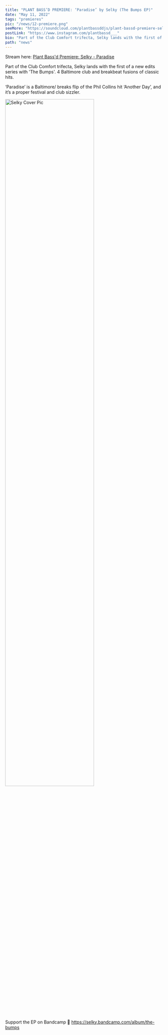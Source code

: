 ```yaml
---
title: "PLANT BASS’D PREMIERE: ‘Paradise’ by Selky (The Bumps EP)"
date: "May 11, 2022"
tags: "premieres"
pic: "/news/12-premiere.png"
seeMore: "https://soundcloud.com/plantbassddjs/plant-bassd-premiere-selky-paradise-the-bumps-ep"
postLink: "https://www.instagram.com/plantbassd___"
bio: "Part of the Club Comfort trifecta, Selky lands with the first of a new edits series with 'The Bumps'. 4 Baltimore club and breakbeat fusions of classic hits..."
path: "news"
---
```


Stream here: <a href="https://soundcloud.com/plantbassddjs/plant-bassd-premiere-selky-paradise-the-bumps-ep" rel="noopener noreferrer" target="_blank">Plant Bass'd Premiere: Selky - Paradise</a>

Part of the Club Comfort trifecta, Selky lands with the first of a new edits series with 'The Bumps'. 4 Baltimore club and breakbeat fusions of classic hits.

‘Paradise’ is a Baltimore/ breaks flip of the Phil Collins hit ‘Another Day’, and it’s a proper festival and club sizzler.

<img src="/news/12-selky.jpg" alt="Selky Cover Pic" width="75%" />

Support the EP on Bandcamp 🌱 https://selky.bandcamp.com/album/the-bumps
